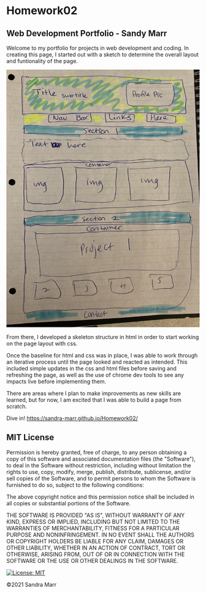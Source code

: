 # Homework02

## Web Development Portfolio - Sandy Marr

Welcome to my portfolio for projects in web development and coding. In creating this page, I started out with a sketch to determine the overall layout and funtionality of the page. 

![layout sketch](./assets/images/pagelayout.jpeg)

From there, I developed a skeleton structure in html in order to start working on the page layout with css. 

Once the baseline for html and css was in place, I was able to work through an iterative process until the page looked and reacted as intended. This included simple updates in the css and html files before saving and refreshing the page, as well as the use of chrome dev tools to see any impacts live before implementing them. 

There are areas where I plan to make improvements as new skills are learned, but for now, I am excited that I was able to build a page from scratch. 

Dive in! https://sandra-marr.github.io/Homework02/

## MIT License

Permission is hereby granted, free of charge, to any person obtaining a copy
of this software and associated documentation files (the "Software"), to deal
in the Software without restriction, including without limitation the rights
to use, copy, modify, merge, publish, distribute, sublicense, and/or sell
copies of the Software, and to permit persons to whom the Software is
furnished to do so, subject to the following conditions:

The above copyright notice and this permission notice shall be included in all
copies or substantial portions of the Software.

THE SOFTWARE IS PROVIDED "AS IS", WITHOUT WARRANTY OF ANY KIND, EXPRESS OR
IMPLIED, INCLUDING BUT NOT LIMITED TO THE WARRANTIES OF MERCHANTABILITY,
FITNESS FOR A PARTICULAR PURPOSE AND NONINFRINGEMENT. IN NO EVENT SHALL THE
AUTHORS OR COPYRIGHT HOLDERS BE LIABLE FOR ANY CLAIM, DAMAGES OR OTHER
LIABILITY, WHETHER IN AN ACTION OF CONTRACT, TORT OR OTHERWISE, ARISING FROM,
OUT OF OR IN CONNECTION WITH THE SOFTWARE OR THE USE OR OTHER DEALINGS IN THE
SOFTWARE.

[![License: MIT](https://img.shields.io/badge/License-MIT-yellow.svg)](https://opensource.org/licenses/MIT)

&copy;2021 Sandra Marr

